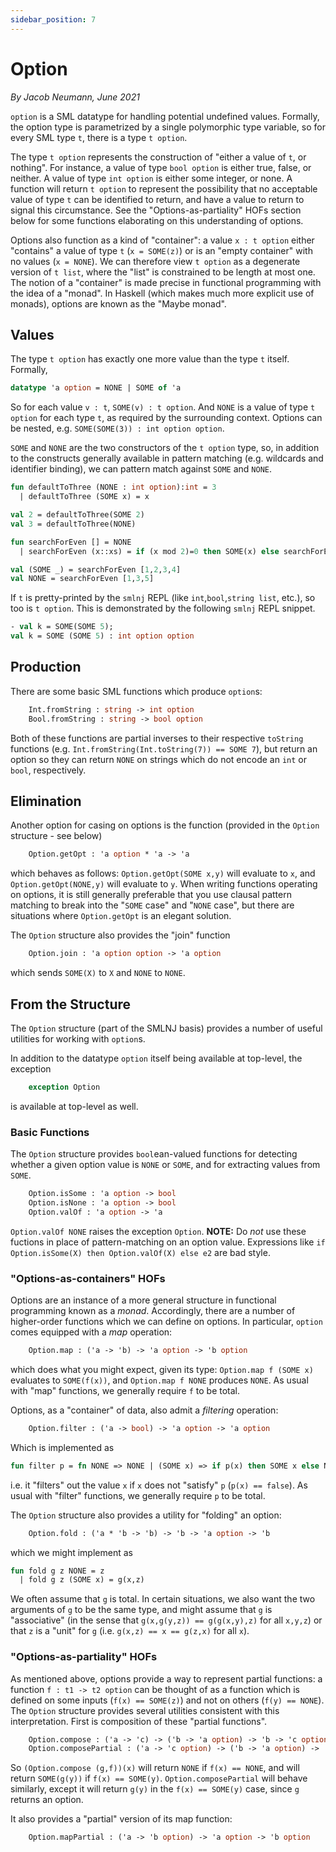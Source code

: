 ```yaml
---
sidebar_position: 7
---
```


# Option

_By Jacob Neumann, June 2021_

`option` is a SML datatype for handling potential undefined values. Formally, the option type is parametrized by a single polymorphic type variable, so for every SML type `t`, there is a type `t option`.

The type `t option` represents the construction of "either a value of `t`, or nothing". For instance, a value of type `bool option` is either true, false, or neither. A value of type `int option` is either some integer, or none. A function will return `t option` to represent the possibility that no acceptable value of type `t` can be identified to return, and have a value to return to signal this circumstance. See the "Options-as-partiality" HOFs section below for some functions elaborating on this understanding of options.

Options also function as a kind of "container": a value `x : t option` either "contains" a value of type `t` (`x = SOME(z)`) or is an "empty container" with no values (`x = NONE`). We can therefore view `t option` as a degenerate version of `t list`, where the "list" is constrained to be length at most one. The notion of a "container" is made precise in functional programming with the idea of a "monad". In Haskell (which makes much more explicit use of monads), options are known as the "Maybe monad".

## Values

The type `t option` has exactly one more value than the type `t` itself. Formally,

```sml
datatype 'a option = NONE | SOME of 'a
```

So for each value `v : t`, `SOME(v) : t option`. And `NONE` is a value of type `t option` for each type `t`, as required by the surrounding context. Options can be nested, e.g. `SOME(SOME(3)) : int option option`.

`SOME` and `NONE` are the two constructors of the `t option` type, so, in addition to the constructs generally available in pattern matching (e.g. wildcards and identifier binding), we can pattern match against `SOME` and `NONE`.

```sml
fun defaultToThree (NONE : int option):int = 3
  | defaultToThree (SOME x) = x

val 2 = defaultToThree(SOME 2)
val 3 = defaultToThree(NONE)

fun searchForEven [] = NONE
  | searchForEven (x::xs) = if (x mod 2)=0 then SOME(x) else searchForEven xs

val (SOME _) = searchForEven [1,2,3,4]
val NONE = searchForEven [1,3,5]
```

If `t` is pretty-printed by the `smlnj` REPL (like `int`,`bool`,`string list`, etc.), so too is `t option`. This is demonstrated by the following `smlnj` REPL snippet.

```sml
- val k = SOME(SOME 5);
val k = SOME (SOME 5) : int option option
```

## Production

There are some basic SML functions which produce `option`s:

```sml
    Int.fromString : string -> int option
    Bool.fromString : string -> bool option
```

Both of these functions are partial inverses to their respective `toString` functions (e.g. `Int.fromString(Int.toString(7)) == SOME 7`), but return an option so they can return `NONE` on strings which do not encode an `int` or `bool`, respectively.

## Elimination

Another option for casing on options is the function (provided in the `Option` structure - see below)

```sml
    Option.getOpt : 'a option * 'a -> 'a
```

which behaves as follows: `Option.getOpt(SOME x,y)` will evaluate to `x`, and `Option.getOpt(NONE,y)` will evaluate to `y`. When writing functions operating on options, it is still generally preferable that you use clausal pattern matching to break into the "`SOME` case" and "`NONE` case", but there are situations where `Option.getOpt` is an elegant solution.

The `Option` structure also provides the "join" function

```sml
    Option.join : 'a option option -> 'a option
```

which sends `SOME(X)` to `X` and `NONE` to `NONE`.

## From the Structure

The `Option` structure (part of the SMLNJ basis) provides a number of useful utilities for working with `option`s.

In addition to the datatype `option` itself being available at top-level, the exception

```sml
    exception Option
```

is available at top-level as well.

### Basic Functions

The `Option` structure provides `bool`ean-valued functions for detecting whether a given option value is `NONE` or `SOME`, and for extracting values from `SOME`.

```sml
    Option.isSome : 'a option -> bool
    Option.isNone : 'a option -> bool
    Option.valOf : 'a option -> 'a
```

`Option.valOf NONE` raises the exception `Option`. **NOTE:** Do _not_ use these fuctions in place of pattern-matching on an option value. Expressions like `if Option.isSome(X) then Option.valOf(X) else e2` are bad style.

### "Options-as-containers" HOFs

Options are an instance of a more general structure in functional programming known as a _monad_. Accordingly, there are a number of higher-order functions which we can define on options. In particular, `option` comes equipped with a _map_ operation:

```sml
    Option.map : ('a -> 'b) -> 'a option -> 'b option
```

which does what you might expect, given its type: `Option.map f (SOME x)` evaluates to `SOME(f(x))`, and `Option.map f NONE` produces `NONE`. As usual with "map" functions, we generally require `f` to be total.

Options, as a "container" of data, also admit a _filtering_ operation:

```sml
    Option.filter : ('a -> bool) -> 'a option -> 'a option
```

Which is implemented as

```sml
fun filter p = fn NONE => NONE | (SOME x) => if p(x) then SOME x else NONE
```

i.e. it "filters" out the value `x` if `x` does not "satisfy" `p` (`p(x) == false`). As usual with "filter" functions, we generally require `p` to be total.

The `Option` structure also provides a utility for "folding" an option:

```sml
    Option.fold : ('a * 'b -> 'b) -> 'b -> 'a option -> 'b
```

which we might implement as

```sml
fun fold g z NONE = z
  | fold g z (SOME x) = g(x,z)
```

We often assume that `g` is total. In certain situations, we also want the two arguments of `g` to be the same type, and might assume that `g` is "associative" (in the sense that `g(x,g(y,z)) == g(g(x,y),z)` for all `x,y,z`) or that `z` is a "unit" for `g` (i.e. `g(x,z) == x == g(z,x)` for all `x`).

### "Options-as-partiality" HOFs

As mentioned above, options provide a way to represent partial functions: a function `f : t1 -> t2 option` can be thought of as a function which is defined on some inputs (`f(x) == SOME(z)`) and not on others (`f(y) == NONE`). The `Option` structure provides several utilities consistent with this interpretation. First is composition of these "partial functions".

```sml
    Option.compose : ('a -> 'c) -> ('b -> 'a option) -> 'b -> 'c option
    Option.composePartial : ('a -> 'c option) -> ('b -> 'a option) -> 'b -> 'c option
```

So `(Option.compose (g,f))(x)` will return `NONE` if `f(x) == NONE`, and will return `SOME(g(y))` if `f(x) == SOME(y)`. `Option.composePartial` will behave similarly, except it will return `g(y)` in the `f(x) == SOME(y)` case, since `g` returns an option.

It also provides a "partial" version of its map function:

```sml
    Option.mapPartial : ('a -> 'b option) -> 'a option -> 'b option
```
